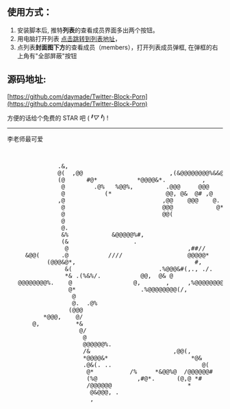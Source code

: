 ## 使用方式：
1. 安装脚本后, 推特**列表**的查看成员界面多出两个按钮。
2. 用电脑打开列表 [点击跳转到列表地址](https://twitter.com/i/lists/1677334530754248706)，
3. 点列表**封面图下方**的查看成员（members），打开列表成员弹框, 在弹框的右上角有"全部屏蔽"按钮

## 源码地址:

[https://github.com/daymade/Twitter-Block-Porn](https://github.com/daymade/Twitter-Block-Porn)

方便的话给个免费的 STAR 吧 (*╹▽╹*) !

---
李老师最可爱
<pre>
                                                                                                    
                                                                          @@@@                      
              .&,                                                      .@@   @&                     
              @(  ,@@                        ,(&@@@@@@@@%&&@@@@@@&,  @@%     &@                     
              (@      #@*           *@@@@&*.          ,             ,        .@(                    
               @        .@%   %@@%,         .@@@     @@@                      #@                    
               @           (*               @@, @&  @# ,@                      @&                   
              ,@                           ,@@    @@@    @.                     @,                  
               @                           @@@            @*                    (@                  
               @                           @@(                         &@&       @&                 
               @                                                     @@%         #@                 
               @.                                                                 @@                
               &%            &@@@@@%#,                                             @,               
               (&                  .                                 .////,        @@ *#@@@(.       
                @                                 ,##//                         &@&.@               
     &@@(      .@           ////                  @@@@@*                    @,      @%              
           (@@@&@*,                                 #,                          /.. ,@.             
                &(                        .%@@@&#(,., ./.    @/%@@@@@/               @@ (%/(#(&.    
                *& .(%&%/.           @@,  @& @                @&(,%&@@@@@.            @.            
   @@@@@@@@%.    @                 @,       ,     ,%@@@@@@@@,                         &@            
                 @*                  .%@@@@@@@@(/,                               .&@@@@@.           
                  @                                                                    @#    #%.    
                  @.  .@%                                                              @@           
                 (@@@                                                                  @&           
          *@@@,    @/                                                                  @(           
       @,          *&                                                               @@@@.           
                    @/                                                              @@@@,           
                     @                                                    **           @&           
                     @@@@@@%.                                       ,&@(          @@@@@@@   **.     
                     /&                       ,@@(,               /@                                
                     *@@@@&*                       *@&           .@,                                
                     .@&(. ..                         @(         @(                                 
                      @*          /%     *&@@%@  /@@@@@@#       @* @& %,@@@@,                  .    
                      (%@           ,#@*.      (@,@ *#         ,@@,#@&@@@               &@%@@@@,    
                      /@@@@@@                     *                 ./               @@@@@          
                       @&@@@, .                                                     *@@@@@*         
                       ,                                                                 ,          
                                    
</pre>
